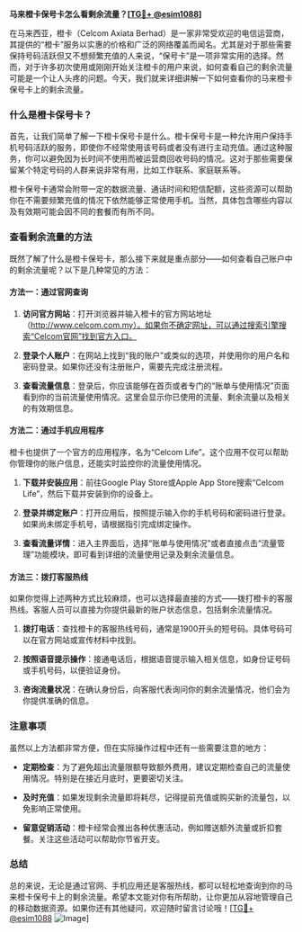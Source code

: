 **马来橙卡保号卡怎么看剩余流量？[[TG💪+ @esim1088](https://t.me/s/esim1088)]**

在马来西亚，橙卡（Celcom Axiata Berhad）是一家非常受欢迎的电信运营商，其提供的“橙卡”服务以实惠的价格和广泛的网络覆盖而闻名。尤其是对于那些需要保持号码活跃但又不想频繁充值的人来说，“保号卡”是一项非常实用的选择。然而，对于许多初次使用或刚刚开始关注橙卡的用户来说，如何查看自己的剩余流量可能是一个让人头疼的问题。今天，我们就来详细讲解一下如何查看你的马来橙卡保号卡上的剩余流量。

### 什么是橙卡保号卡？

首先，让我们简单了解一下橙卡保号卡是什么。橙卡保号卡是一种允许用户保持手机号码活跃的服务，即使你不经常使用该号码或者没有进行主动充值。通过这种服务，你可以避免因为长时间不使用而被运营商回收号码的情况。这对于那些需要保留某个特定号码的人群来说非常有用，比如工作联系、家庭联系等。

橙卡保号卡通常会附带一定的数据流量、通话时间和短信配额，这些资源可以帮助你在不需要频繁充值的情况下依然能够正常使用手机。当然，具体包含哪些内容以及有效期可能会因不同的套餐而有所不同。

### 查看剩余流量的方法

既然了解了什么是橙卡保号卡，那么接下来就是重点部分——如何查看自己账户中的剩余流量呢？以下是几种常见的方法：

#### 方法一：通过官网查询

1. **访问官方网站**：打开浏览器并输入橙卡的官方网站地址（http://www.celcom.com.my）。如果你不确定网址，可以通过搜索引擎搜索“Celcom官网”找到官方入口。
   
2. **登录个人账户**：在网站上找到“我的账户”或类似的选项，并使用你的用户名和密码登录。如果你还没有注册账户，需要先完成注册流程。

3. **查看流量信息**：登录后，你应该能够在首页或者专门的“账单与使用情况”页面看到你的当前流量使用情况。这里会显示你已使用的流量、剩余流量以及相关的有效期信息。

#### 方法二：通过手机应用程序

橙卡也提供了一个官方的应用程序，名为“Celcom Life”。这个应用不仅可以帮助你管理你的账户信息，还能实时监控你的流量使用情况。

1. **下载并安装应用**：前往Google Play Store或Apple App Store搜索“Celcom Life”，然后下载并安装到你的设备上。

2. **登录并绑定账户**：打开应用后，按照提示输入你的手机号码和密码进行登录。如果尚未绑定手机号，请根据指引完成绑定操作。

3. **查看流量详情**：进入主界面后，选择“账单与使用情况”或者直接点击“流量管理”功能模块，即可看到详细的流量使用记录及剩余流量信息。

#### 方法三：拨打客服热线

如果你觉得上述两种方式比较麻烦，也可以选择最直接的方式——拨打橙卡的客服热线。客服人员可以直接为你提供最新的账户状态信息，包括剩余流量情况。

1. **拨打电话**：查找橙卡的客服热线号码，通常是1900开头的短号码。具体号码可以在官方网站或宣传材料中找到。

2. **按照语音提示操作**：接通电话后，根据语音提示输入相关信息，如身份证号码或手机号码，以便验证身份。

3. **咨询流量状况**：在确认身份后，向客服代表询问你的剩余流量情况，他们会为你提供准确的信息。

### 注意事项

虽然以上方法都非常方便，但在实际操作过程中还有一些需要注意的地方：

- **定期检查**：为了避免超出流量限额导致额外费用，建议定期检查自己的流量使用情况。特别是在接近月底时，更要密切关注。
  
- **及时充值**：如果发现剩余流量即将耗尽，记得提前充值或购买新的流量包，以免影响正常使用。

- **留意促销活动**：橙卡经常会推出各种优惠活动，例如赠送额外流量或折扣套餐。关注这些活动可以帮助你节省开支。

### 总结

总的来说，无论是通过官网、手机应用还是客服热线，都可以轻松地查询到你的马来橙卡保号卡上的剩余流量。希望本文能对你有所帮助，让你更加从容地管理自己的移动数据资源。如果你还有其他疑问，欢迎随时留言讨论哦！[[TG💪+ @esim1088](https://t.me/s/esim1088) ![Image](https://i.postimg.cc/4NQfJmqS/Snipaste-2025-05-13-00-14-12.png)]